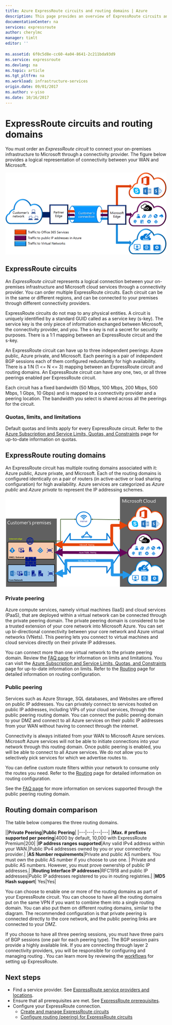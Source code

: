```yaml
---
title: Azure ExpressRoute circuits and routing domains | Azure
description: This page provides an overview of ExpressRoute circuits and the routing domains.
documentationCenter: na
services: expressroute
author: cherylmc
manager: timlt
editor: ''

ms.assetid: 6f0c5d8e-cc60-4a04-8641-2c211bda93d9
ms.service: expressroute
ms.devlang: na
ms.topic: article
ms.tgt_pltfrm: na
ms.workload: infrastructure-services
origin.date: 09/01/2017
ms.author: v-yiso
ms.date: 10/16/2017
---
```


# ExpressRoute circuits and routing domains

 You must order an *ExpressRoute circuit* to connect your on-premises infrastructure to Microsoft through a connectivity provider. The figure below provides a logical representation of connectivity between your WAN and Microsoft.  

![](./media/expressroute-circuit-peerings/expressroute-basic.png)

## ExpressRoute circuits
An *ExpressRoute circuit* represents a logical connection between your on-premises infrastructure and Microsoft cloud services through a connectivity provider. You can order multiple ExpressRoute circuits. Each circuit can be in the same or different regions, and can be connected to your premises through different connectivity providers. 

ExpressRoute circuits do not map to any physical entities. A circuit is uniquely identified by a standard GUID called as a service key (s-key). The service key is the only piece of information exchanged between Microsoft, the connectivity provider, and you. The s-key is not a secret for security purposes. There is a 1:1 mapping between an ExpressRoute circuit and the s-key.

An ExpressRoute circuit can have up to three independent peerings: Azure public, Azure private, and Microsoft. Each peering is a pair of independent BGP sessions each of them configured redundantly for high availability. There is a 1:N (1 <= N <= 3) mapping between an ExpressRoute circuit and routing domains. An ExpressRoute circuit can have any one, two, or all three peerings enabled per ExpressRoute circuit.

Each circuit has a fixed bandwidth (50 Mbps, 100 Mbps, 200 Mbps, 500 Mbps, 1 Gbps, 10 Gbps) and is mapped to a connectivity provider and a peering location. The bandwidth you select is shared across all the peerings for the circuit. 

### Quotas, limits, and limitations

Default quotas and limits apply for every ExpressRoute circuit. Refer to the [Azure Subscription and Service Limits, Quotas, and Constraints](../azure-subscription-service-limits.md) page for up-to-date information on quotas.

## ExpressRoute routing domains

An ExpressRoute circuit has multiple routing domains associated with it: Azure public, Azure private, and Microsoft. Each of the routing domains is configured identically on a pair of routers (in active-active or load sharing configuration) for high availability. Azure services are categorized as *Azure public* and *Azure private* to represent the IP addressing schemes.

![](./media/expressroute-circuit-peerings/expressroute-peerings.png)

### Private peering

Azure compute services, namely virtual machines (IaaS) and cloud services (PaaS), that are deployed within a virtual network can be connected through the private peering domain. The private peering domain is considered to be a trusted extension of your core network into Microsoft Azure. You can set up bi-directional connectivity between your core network and Azure virtual networks (VNets). This  peering lets you connect to virtual machines and cloud services directly on their private IP addresses.  

You can connect more than one virtual network to the private peering domain. Review the [FAQ page](./expressroute-faqs.md) for information on limits and limitations. You can visit the [Azure Subscription and Service Limits, Quotas, and Constraints](../azure-subscription-service-limits.md) page for up-to-date information on limits.  Refer to the [Routing](./expressroute-routing.md) page for detailed information on routing configuration.

### Public peering

Services such as Azure Storage, SQL databases, and Websites are offered on public IP addresses. You can privately connect to services hosted on public IP addresses, including VIPs of your cloud services, through the public peering routing domain. You can connect the public peering domain to your DMZ and connect to all Azure services on their public IP addresses from your WAN without having to connect through the internet. 

Connectivity is always initiated from your WAN to Microsoft Azure services. Microsoft Azure services will not be able to initiate connections into your network through this routing domain. Once public peering is enabled, you will be able to connect to all Azure services. We do not allow you to selectively pick services for which we advertise routes to.

You can define custom route filters within your network to consume only the routes you need. Refer to the [Routing](expressroute-routing.md) page for detailed information on routing configuration. 

See the [FAQ page](./expressroute-faqs.md) for more information on services supported through the public peering routing domain. 


## Routing domain comparison

The table below compares the three routing domains.

||**Private Peering**|**Public Peering**|
|---|---|---|---|
|**Max. # prefixes supported per peering**|4000 by default, 10,000 with ExpressRoute Premium|200|
|**IP address ranges supported**|Any valid IPv4 address within your WAN.|Public IPv4 addresses owned by you or your connectivity provider.|
|**AS Number requirements**|Private and public AS numbers. You must own the public AS number if you choose to use one. | Private and public AS numbers. However, you must prove ownership of public IP addresses.|
|**Routing Interface IP addresses**|RFC1918 and public IP addresses|Public IP addresses registered to you in routing registries.|
|**MD5 Hash support**| Yes|Yes|

You can choose to enable one or more of the routing domains as part of your ExpressRoute circuit. You can choose to have all the routing domains put on the same VPN if you want to combine them into a single routing domain. You can also put them on different routing domains, similar to the diagram. The recommended configuration is that private peering is connected directly to the core network, and the public peering links are connected to your DMZ.

If you choose to have all three peering sessions, you must have three pairs of BGP sessions (one pair for each peering type). The BGP session pairs provide a highly available link. If you are connecting through layer 2 connectivity providers, you will be responsible for configuring and managing routing . You can learn more by reviewing the [workflows](./expressroute-workflows.md) for setting up ExpressRoute.

## Next steps
* Find a service provider. See [ExpressRoute service providers and locations](expressroute-locations.md).
* Ensure that all prerequisites are met. See [ExpressRoute prerequisites](expressroute-prerequisites.md).
* Configure your ExpressRoute connection.
  * [Create and manage ExpressRoute circuits](expressroute-howto-circuit-portal-resource-manager.md)
  * [Configure routing (peering) for ExpressRoute circuits](expressroute-howto-routing-portal-resource-manager.md)

